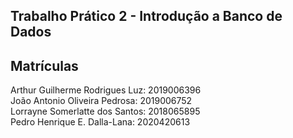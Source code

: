 ## Trabalho Prático 2 - Introdução a Banco de Dados

## Matrículas

Arthur Guilherme Rodrigues Luz: 2019006396 <br/>
João Antonio Oliveira Pedrosa: 2019006752  <br/>
Lorrayne Somerlatte dos Santos: 2018065895 <br/>
Pedro Henrique E. Dalla-Lana: 2020420613
